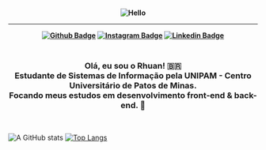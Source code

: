 <h4 align="center">
 
![Hello](https://camo.githubusercontent.com/d33f1b44585d9abf4536b3e10c763481ac3504a012cfaaef6e4d5b0fcec82843/68747470733a2f2f692e70696e696d672e636f6d2f6f726967696e616c732f66352f35622f30662f66353562306633653064396238373865643931393262383335386664313438302e676966)

<hr>

[![Github Badge](https://img.shields.io/badge/-Facebook-blue?style=for-the-badge&logo=Facebook&logoColor=white&link=https://github.com/RhuanThales)](https://www.facebook.com/rhuan.thales/)
[![Instagram Badge](https://img.shields.io/badge/-instagram-red?style=for-the-badge&logo=instagram&logoColor=white&link=https://github.com/RhuanThales)](https://www.instagram.com/rhuantsouza/)
[![Linkedin Badge](https://img.shields.io/badge/-Linkedin-blue?style=for-the-badge&logo=Linkedin&logoColor=white&link=https://github.com/RhuanThales)](https://www.linkedin.com/in/rhuan-thales-de-souza-trajano-05512715a/)
</h4>

<h3 align="center">
 <br>
Olá, eu sou o Rhuan! 🇧🇷
<br>
 Estudante de Sistemas de Informação pela UNIPAM - Centro Universitário de Patos de Minas. <br>
 Focando meus estudos em desenvolvimento front-end & back-end. 🙂
</h3>

<br>

![A GitHub stats](https://github-readme-stats.vercel.app/api?username=RhuanThales&show_icons=true&theme=tokyonight)
[![Top Langs](https://github-readme-stats.vercel.app/api/top-langs/?username=RhuanThales&layout=compact&theme=tokyonight)](https://github.com/RhuanThales)
